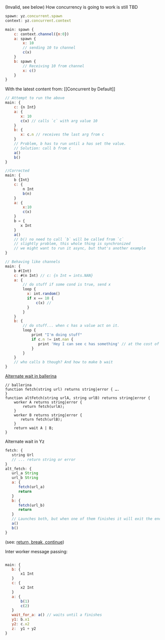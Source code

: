 (Invalid, see below) How concurrency is going to work is still TBD
```javascript
spawn: yz.concurrent.spawn
context: yz.concurrent.context

main: spawn {
    c: context.channel({n:0})
    a: spawn { 
        x: 10
        // sending 10 to channel 
        c(x)
    }
    b: spawn {
        // Receiving 10 from channel
        x: c()
    }
}

```

With the latest content from:  [[Concurrent by Default]]
```javascript
// Attempt to run the above
main: {
    c: {n Int}
    a: {
       x: 10
       c(x) // calls `c` with arg value 10
    }
    b: {
       x: c.n // receives the last arg from c
    }
    // Problem, b has to run until a has set the value.
    // Solution: call b from c
    a()
    b()
}
```
```javascript
//Corrected
main: {
    b {Int}
    c: {
        n Int
        b(n)
    }
    a: {
        x:10
        c(x)
    }
    b = {
       x Int
    }
    a()
    // b() no need to call `b` will be called from `c`
    // slightly problem, this whole thing is synchronized
    // we might want to run it async, but that's another example
}
```

```javascript
// Behaving like channels
main: {
    b #(Int)
    c: #(n Int) // c: {n Int = ints.NAN}
    a: {
        // do stuff if some cond is true, send x
        loop {
          x: int.random()
          if x == 10 {
              c(x) //
          }
        }
    }
    b: {
        // do stuff... when c has a value act on it.
        loop {
            print "I'm doing stuff"
            if c.n != int.nan {
               print 'Hey I can see c has something' // at the cost of always be checking...
            }
        }
    }
    // who calls b though? And how to make b wait 
}
```



[Alternate wait in ballerina]()
```ballerina
// ballerina
function fetch(string url) returns string|error { ….
}
function altFetch(string urlA, string urlB) returns string|error {
    worker A returns string|error { 
        return fetch(urlA); 
    } 
    worker B returns string|error { 
       return fetch(urlB);
	} 
	return wait A | B; 
}
```

Alternate wait in Yz
```js
fetch: {
   string Url
   // ... return string or error 	   
}
alt_fetch: {
   url_a String
   url_b String
   a: {
      fetch(url_a)
      return
   }
   b: {
      fetch(url_b)
      return
   }
   // Launches both, but when one of them finishes it will exit the enclosing `alt_fetch`
   a()
   b()
}
```
(see: [return, break, continue](../../Features/return,%20break,%20continue.md))

Inter worker message passing: 

```js

main: {
   b: {
	   x1 Int
   }
   c: {
	   x2 Int
   }
   a: {
	   b(1)
	   c(2)
   }
   wait_for_a: a() // waits until a finishes 
   y1: b.x1 
   y2: c.x2
   z:  y1 + y2
}
```